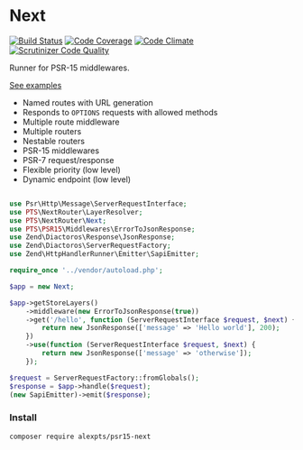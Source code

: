 # Next

[![Build Status](https://travis-ci.org/alexpts/psr15-next.svg?branch=master)](https://travis-ci.org/alexpts/psr15-next)
[![Code Coverage](https://scrutinizer-ci.com/g/alexpts/psr15-next/badges/coverage.png?b=master)](https://scrutinizer-ci.com/g/alexpts/psr15-next/?branch=master)
[![Code Climate](https://codeclimate.com/github/alexpts/psr15-next/badges/gpa.svg)](https://codeclimate.com/github/alexpts/psr15-next)
[![Scrutinizer Code Quality](https://scrutinizer-ci.com/g/alexpts/psr15-next/badges/quality-score.png?b=master)](https://scrutinizer-ci.com/g/alexpts/psr15-next/?branch=master)


Runner for PSR-15 middlewares.


[See examples](https://github.com/alexpts/psr15-next/tree/master/examples)


* Named routes with URL generation
* Responds to `OPTIONS` requests with allowed methods
* Multiple route middleware
* Multiple routers
* Nestable routers
* PSR-15 middlewares
* PSR-7 request/response
* Flexible priority (low level)
* Dynamic endpoint (low level)


```php

use Psr\Http\Message\ServerRequestInterface;
use PTS\NextRouter\LayerResolver;
use PTS\NextRouter\Next;
use PTS\PSR15\Middlewares\ErrorToJsonResponse;
use Zend\Diactoros\Response\JsonResponse;
use Zend\Diactoros\ServerRequestFactory;
use Zend\HttpHandlerRunner\Emitter\SapiEmitter;

require_once '../vendor/autoload.php';

$app = new Next;

$app->getStoreLayers()
    ->middleware(new ErrorToJsonResponse(true))
    ->get('/hello', function (ServerRequestInterface $request, $next) {
        return new JsonResponse(['message' => 'Hello world'], 200);
    })
    ->use(function (ServerRequestInterface $request, $next) {
        return new JsonResponse(['message' => 'otherwise']);
    });

$request = ServerRequestFactory::fromGlobals();
$response = $app->handle($request);
(new SapiEmitter)->emit($response);

```


### Install

`composer require alexpts/psr15-next`
